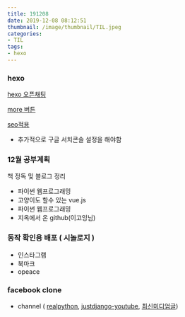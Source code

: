 ```yaml
---
title: 191208
date: 2019-12-08 08:12:51
thumbnail: /image/thumbnail/TIL.jpeg
categories:
- TIL
tags:
- hexo
---
```

### hexo

[hexo 오픈채팅](https://open.kakao.com/o/gweXv5Ab)


[more 버튼](https://jeyolog.github.io/2018/08/13/index-summary/)

[seo적용](https://juicyjusung.github.io/2019/02/21/hexo/hexo-4-seo/)

+ 추가적으로 구글 서치콘솔 설정을 해야함


### 12월 공부계획
책 정독 및 블로그 정리
- 파이썬 웹프로그래밍
- 고양이도 할수 있는 vue.js
- 파이썬 웹프로그래밍
- 지옥에서 온 github(이고잉님)

### 동작 확인용 배포 ( 시놀로지 )
- 인스타그램
- 북마크
- opeace

### facebook clone 
- channel ( [realpython](https://realpython.com/getting-started-with-django-channels/), [justdjango-youtube](https://youtu.be/Wv5jlmJs2sU), [최신미디엄글](https://medium.com/@9cv9official/simple-chat-app-using-django-channel-ed5032b79b9c))






